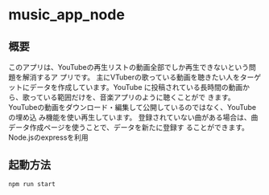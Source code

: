 # music_app_node
## 概要  
このアプリは、YouTubeの再生リストの動画全部でしか再生できないという問題を解消するア
プリです。
主にVTuberの歌っている動画を聴きたい人をターゲットにデータを作成しています。YouTube
に投稿されている長時間の動画から、歌っている範囲だけを、音楽アプリのように聴くことがで
きます。YouTubeの動画をダウンロード・編集して公開しているのではなく、YouTubeの埋め込
み機能を使い再生しています。
登録されていない曲がある場合は、曲データ作成ページを使うことで、データを新たに登録す
ることができます。  
Node.jsのexpressを利用

## 起動方法  
```
npm run start
```
  

